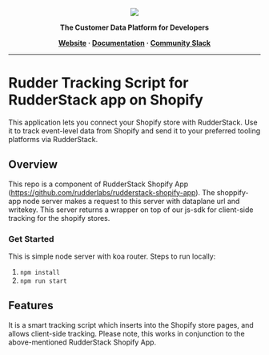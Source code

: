 <p align="center">
  <a href="https://rudderstack.com/">
    <img src="https://user-images.githubusercontent.com/59817155/121357083-1c571300-c94f-11eb-8cc7-ce6df13855c9.png">
  </a>
</p>

<p align="center"><b>The Customer Data Platform for Developers</b></p>

<p align="center">
  <b>
    <a href="https://rudderstack.com">Website</a>
    ·
    <a href="https://www.rudderstack.com/docs/stream-sources/shopify/">Documentation</a>
    ·
    <a href="https://rudderstack.com/join-rudderstack-slack-community">Community Slack</a>
  </b>
</p>

---

# Rudder Tracking Script for RudderStack app on Shopify

This application lets you connect your Shopify store with RudderStack. Use it to track event-level data from Shopify and send it to your preferred tooling platforms via RudderStack.

## Overview
This repo is a component of RudderStack Shopify App (https://github.com/rudderlabs/rudderstack-shopify-app). The shoppify-app node server makes a request to this server with dataplane url and writekey. This server returns a wrapper on top of our js-sdk for client-side tracking for the shopify stores.

### Get Started
This is simple node server with koa router. Steps to run locally:
1. ```npm install```
2. ```npm run start```

## Features
It is a smart tracking script which inserts into the Shopify store pages, and allows client-side tracking. Please note, this works in conjunction to the above-mentioned RudderStack Shopify App.


<!-- ## Getting started
### Pre-requisites
1. shopify-cli installed in local <br>
2. Login to shopify account using `shopify login` <br>

To run the app locally, following are the steps:<br>
1. npm install <br>
2. Add .env with the `DB` credentials, `SHOPIFY_API_SECRET`, `SHOPIFY_API_KEY`, `BUGSNAG_KEY` and set `MODE=local`
3. shopify app serve<br> -->

<!-- ## Contribute -->

<!-- We would love to see you contribute to RudderStack Shopify app. Get more information on how to contribute [**here**](CONTRIBUTING.md). -->

<!-- ## License -->

<!-- The RudderStack Shopify app is released under the [**MIT License**](https://opensource.org/licenses/MIT). -->
